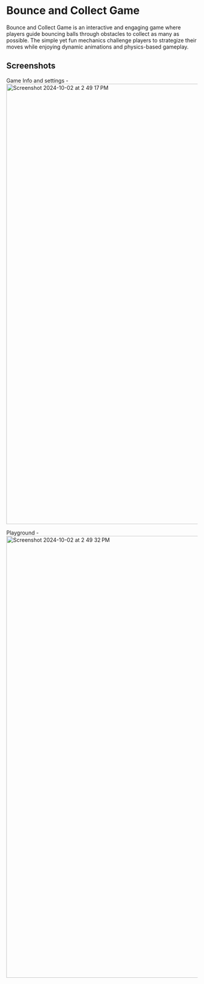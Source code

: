 # Bounce and Collect Game
Bounce and Collect Game is an interactive and engaging game where players guide bouncing balls through obstacles to collect as many as possible. The simple yet fun mechanics challenge players to strategize their moves while enjoying dynamic animations and physics-based gameplay.

## Screenshots
Game Info and settings -
<img width="1160" alt="Screenshot 2024-10-02 at 2 49 17 PM" src="https://github.com/user-attachments/assets/00353ce6-12ef-407c-a2ae-bb5a5ffd769d">

Playground -
<img width="1164" alt="Screenshot 2024-10-02 at 2 49 32 PM" src="https://github.com/user-attachments/assets/31b11825-55e3-4d90-82b3-fff65b9b2ff2">
